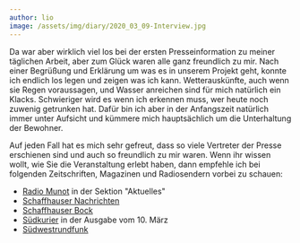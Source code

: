```yaml
---
author: lio
image: /assets/img/diary/2020_03_09-Interview.jpg
---
```


Da war aber wirklich viel los bei der ersten Presseinformation zu meiner
täglichen Arbeit, aber zum Glück waren alle ganz freundlich zu mir. Nach einer
Begrüßung und Erklärung um was es in unserem Projekt geht, konnte ich endlich
los legen und zeigen was ich kann. Wetterauskünfte, auch wenn sie Regen
voraussagen, und Wasser anreichen sind für mich natürlich ein Klacks.
Schwieriger wird es wenn ich erkennen muss, wer heute noch zuwenig getrunken
hat. Dafür bin ich aber in der Anfangszeit natürlich immer unter Aufsicht und
kümmere mich hauptsächlich um die Unterhaltung der Bewohner.

Auf jeden Fall hat es mich sehr gefreut, dass so viele Vertreter der Presse
erschienen sind und auch so freundlich zu mir waren. Wenn ihr wissen wollt, wie
Sie die Veranstaltung erlebt haben, dann empfehle ich bei folgenden
Zeitschriften, Magazinen und Radiosendern vorbei zu schauen:

- [Radio Munot] in der Sektion "Aktuelles"
- [Schaffhauser Nachrichten]
- [Schaffhauser Bock]
- [Südkurier] in der Ausgabe vom 10. März
- [Südwestrundfunk]

[Radio Munot]:https://www.radiomunot.ch/
[Schaffhauser Nachrichten]:https://www.shn.ch/region/kanton/2020-03-09/robotische-unterstuetzung-im-alterszentrum-emmersberg
[Schaffhauser Bock]: https://www.bockonline.ch/artikel/gesellschaft/item/1796-pflege-maschinen-der-zukunft
[Südkurier]: https://www.suedkurier.de
[Südwestrundfunk]: https://www.swr.de/swraktuell/baden-wuerttemberg/friedrichshafen/Digitalisierung-in-Pflegeheimen,av-o1210476-100.html